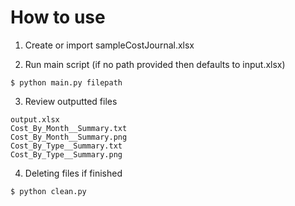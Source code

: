 # How to use

1. Create or import sampleCostJournal.xlsx

2. Run main script (if no path provided then defaults to input.xlsx)

```
$ python main.py filepath
```

3. Review outputted files
```
output.xlsx
Cost_By_Month__Summary.txt
Cost_By_Month__Summary.png
Cost_By_Type__Summary.txt
Cost_By_Type__Summary.png
```

4. Deleting files if finished

```
$ python clean.py
```
